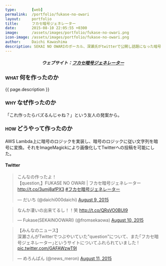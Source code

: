 ```yaml
---
type:       [web]
permalink:  /portfolio/fukase-no-owari
layout:     portfolio
title:      フカセ暗号ジェネレーター
date:       2015-08-10 22:05:55 +0300
image:      /assets/images/portfolio/fukase-no-owari.png
icon-image: /assets/images/portfolio/fukase-no-owari.png
author:     Daichi Kawashima
description: SEKAI NO OWARIのボーカル、深瀬氏がtwitterで公開し話題になった暗号文をもとに、ユーザーが自由に暗号を生成しSNSに投稿できるコンテンツ
---
```


<p><h5 style="text-align:center;">ウェブサイト：<a href="http://fukase-no-owari.net/" target="_blank">フカセ暗号ジェネレーター</a></h5></p>


#### WHAT <span style="font-size:18px;">何を作ったのか</span>
{{ page.description }}

#### WHY <span style="font-size:18px;">なぜ作ったのか</span>
「これ作ったらバズるんじゃね？」という友人の発案から。

#### HOW <span style="font-size:18px;">どうやって作ったのか</span>
AWS Lambda上に暗号のロジックを実装し、暗号のロジックに従い文字列を暗号に変換。それをImageMagickにより画像化してTwitterへの投稿を可能にした。

#### Twitter
<div class="row">
	<div class="col-lg-4">
		<blockquote class="twitter-tweet"><p lang="ja" dir="ltr">こんなの作ったよ！<br>【question,】FUKASE NO OWARI | フカセ暗号ジェネレーター <a href="http://t.co/3umj8afPX3">http://t.co/3umj8afPX3</a> <a href="https://twitter.com/hashtag/%E3%83%95%E3%82%AB%E3%82%BB%E6%9A%97%E5%8F%B7%E3%82%B8%E3%82%A7%E3%83%8D%E3%83%AC%E3%83%BC%E3%82%BF%E3%83%BC?src=hash&amp;ref_src=twsrc%5Etfw">#フカセ暗号ジェネレーター</a></p>&mdash; だいち (@daichi000daichi) <a href="https://twitter.com/daichi000daichi/status/630400414601457665?ref_src=twsrc%5Etfw">August 9, 2015</a></blockquote> <script async src="https://platform.twitter.com/widgets.js" charset="utf-8"></script>
	</div>
	<div class="col-lg-4">
		<blockquote class="twitter-tweet"><p lang="ja" dir="ltr">なんか凄いの出来てるし！！笑 <a href="http://t.co/QRsVO0BUI9">http://t.co/QRsVO0BUI9</a></p>&mdash; Fukase(SEKAINOOWARI) (@fromsekaowa) <a href="https://twitter.com/fromsekaowa/status/630674144082792448?ref_src=twsrc%5Etfw">August 10, 2015</a></blockquote> <script async src="https://platform.twitter.com/widgets.js" charset="utf-8"></script>
	</div>
	<div class="col-lg-4">
		<blockquote class="twitter-tweet"><p lang="ja" dir="ltr">【みんなのニュース】<br>深瀬さんがTwitterでつぶやいていた&quot;question&quot;について、また｢フカセ暗号ジェネレーター｣というサイトについてふれられていました ! <a href="http://t.co/GAFAWzwT9I">pic.twitter.com/GAFAWzwT9I</a></p>&mdash; めろんぱん (@news_meron) <a href="https://twitter.com/news_meron/status/631039415213645824?ref_src=twsrc%5Etfw">August 11, 2015</a></blockquote> <script async src="https://platform.twitter.com/widgets.js" charset="utf-8"></script>
	</div>
</div>